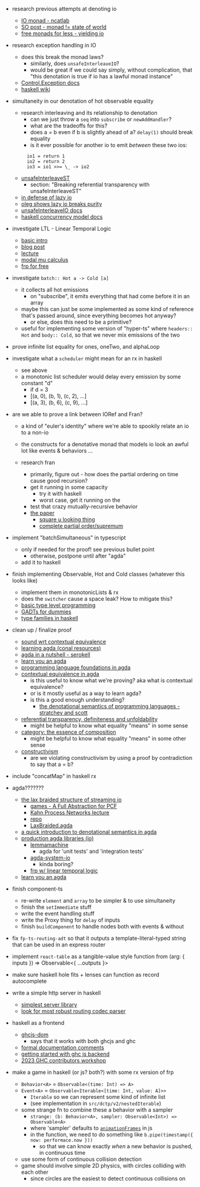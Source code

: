 - research previous attempts at denoting io

  - [IO monad - ncatlab](https://ncatlab.org/nlab/show/IO-monad)
  - [SO post - monad != state of world](https://softwareengineering.stackexchange.com/questions/161568/critique-of-the-io-monad-being-viewed-as-a-state-monad-operating-on-the-world)
  - [free monads for less - yielding io](http://comonad.com/reader/2011/free-monads-for-less-3/)

- research exception handling in IO

  - does this break the monad laws?
    - similarly, does `unsafeInterleaveIO`?
    - would be great if we could say simply, without complication, that "this denotation is true if io has a lawful monad instance"
  - [Control.Exception docs](https://hackage.haskell.org/package/base-4.21.0.0/docs/Control-Exception.html)
  - [haskell wiki](https://wiki.haskell.org/Handling_errors_in_Haskell)

- simultaneity in our denotation of hot observable equality

  - research interleaving and its relationship to denotation
    - can we just throw a `seq` into `subscribe` or `newAddHandler`?
    - what are the tradeoffs for this?
    - does a = b even if b is slightly ahead of a? `delay(1)` should break equality
    - is it ever possible for another io to emit _between_ these two ios:
    ```
      io1 = return 1
      io2 = return 2
      io3 = io1 >>= \_ -> io2
    ```
  - [unsafeInterleaveST](https://okmij.org/ftp/Haskell/)
    - section: "Breaking referential transparency with unsafeInterleaveST"
  - [in defense of lazy io](http://comonad.com/reader/2015/on-the-unsafety-of-interleaved-io/)
  - [oleg shows lazy io breaks purity](https://mail.haskell.org/pipermail/haskell/2009-March/021065.html)
  - [unsafeInterleaveIO docs](https://hackage.haskell.org/package/base-4.21.0.0/docs/System-IO-Unsafe.html#v:unsafeInterleaveIO)
  - [haskell concurrency model docs](https://hackage.haskell.org/package/base-4.21.0.0/docs/Control-Concurrent.html)

- investigate LTL - Linear Temporal Logic

  - [basic intro](https://www.cds.caltech.edu/~murray/courses/afrl-sp12/L3_ltl-24Apr12.pdf)
  - [blog post](https://www.cwblogs.com/posts/linear-temporal-logic/)
  - [lecture](https://www.youtube.com/watch?v=--4S7HjoZho)
  - [modal mu calculus](https://www.julianbradfield.org/Research/MLH-bradstir.pdf)
  - [frp for free](https://haskellexists.blogspot.com/2016/01/frp-for-free.html)

- investigate `batch:: Hot a -> Cold [a]`

  - it collects all hot emissions
    - on "subscribe", it emits everything that had come before it in an array
  - maybe this can just be some implemented as some kind of reference that's passed around, since everything becomes hot anyway?
    - or else, does this need to be a primitive?
  - useful for implementing some version of "hyper-ts" where `headers:: Hot` and `body:: Cold`, so that we never mix emissions of the two

- prove infinite list equality for ones, oneTwo, and alphaLoop

- investigate what a `scheduler` might mean for an rx in haskell

  - see above
  - a monotonic list scheduler would delay every emission by some constant "d"
    - if d = 3
    - [(a, 0), (b, 1), (c, 2), ...]
    - [(a, 3), (b, 6), (c, 9), ...]

- are we able to prove a link between IORef and Fran?

  - a kind of "euler's identity" where we're able to spookily relate an io to a non-io
  - the constructs for a denotative monad that models io look an awful lot like events & behaviors ...
  - research fran

    - primarily, figure out - how does the partial ordering on time cause good recursion?
    - get it running in some capacity
      - try it with haskell
      - worst case, get it running on the
    - test that crazy mutually-recursive behavior
    - [the paper](http://conal.net/papers/icfp97/icfp97.pdf)
      - [square u looking thing](https://en.wikipedia.org/wiki/Disjoint_union)
      - [complete partial order/supremum](https://en.wikipedia.org/wiki/Complete_partial_order)

- implement "batchSimultaneous" in typescript

  - only if needed for the proof! see previous bullet point
    - otherwise, postpone until after "agda"
  - add it to haskell

- finish implementing Observable, Hot and Cold classes (whatever this looks like)

  - implement them in monotonicLists & rx
  - does the `switcher` cause a space leak? How to mitigate this?
  - [basic type level programming](https://www.parsonsmatt.org/2017/04/26/basic_type_level_programming_in_haskell.html)
  - [GADTs for dummies](https://wiki.haskell.org/GADTs_for_dummies)
  - [type families in haskell](https://serokell.io/blog/type-families-haskell)

- clean up / finalize proof

  - [sound wrt contextual equivalence](https://siek.blogspot.com/2017/03/sound-wrt-contextual-equivalence.html)
  - [learning agda (conal resources)](https://github.com/conal/Collaboration/blob/master/learning-agda.md)
  - [agda in a nutshell - serokell](https://serokell.io/blog/agda-in-nutshell)
  - [learn you an agda](https://williamdemeo.github.io/2014/02/27/learn-you-an-agda/)
  - [programming language foundations in agda](https://plfa.github.io/)
  - [contextual equivalence in agda](https://plfa.github.io/ContextualEquivalence/)
    - is this useful to know what we're proving? aka what is contextual equivalence?
    - or is it mostly useful as a way to learn agda?
    - is this a good enough understanding?
      - [the denotational semantics of programming languages - stratchey and scott](https://citeseerx.ist.psu.edu/document?repid=rep1&type=pdf&doi=8805dca7369fddcfcfcb5f8ac8a9dcd3fd857930)
  - [referential transparency, definiteness and unfoldability](https://www.itu.dk/~sestoft/papers/SondergaardSestoft1990.pdf)
    - might be helpful to know what equality "means" in some sense
  - [category: the essence of composition](https://bartoszmilewski.com/2014/11/04/category-the-essence-of-composition/)
    - might be helpful to know what equality "means" in some other sense
  - [constructivism](<https://en.wikipedia.org/wiki/Constructivism_(philosophy_of_mathematics)>)
    - are we violating constructivism by using a proof by contradiction to say that a = b?

- include "concatMap" in haskell rx

- agda???????

  - [the lax braided structure of streaming io](https://drops.dagstuhl.de/storage/00lipics/lipics-vol012-csl2011/LIPIcs.CSL.2011.292/LIPIcs.CSL.2011.292.pdf)
    - [games - A Full Abstraction for PCF](https://www.cs.ox.ac.uk/files/323/pcf.pdf)
    - [Kahn Process Networks lecture](https://ptolemy.berkeley.edu/projects/embedded/eecsx44/lectures/Spring2013/dataflow.pdf)
    - [repo](https://github.com/agda-attic/agda-system-io)
    - [LaxBraided.agda](https://github.com/agda-attic/agda-system-io/blob/master/src/System/IO/Transducers/Properties/LaxBraided.agda)
  - [a quick introduction to denotational semantics in agda](https://gist.github.com/bobatkey/52ea69e8ad83b438c5318346200ab4f0)
  - [production agda libraries (io)](https://wiki.portal.chalmers.se/agda/Main/Libraries)
    - [lemmamachine](https://github.com/larrytheliquid/Lemmachine)
      - agda for 'unit tests' and 'integration tests'
    - [agda-system-io](https://github.com/agda-attic/agda-system-io)
      - kinda boring?
    - [frp w/ linear temporal logic](https://github.com/agda-attic/agda-frp-ltl)
  - [learn you an agda](https://williamdemeo.github.io/2014/02/27/learn-you-an-agda/)

- finish component-ts

  - re-write `element` and `array` to be simpler & to use simultaneity
  - finish the `setImmediate` stuff
  - write the event handling stuff
  - write the Proxy thing for `delay` of inputs
  - finish `buildComponent` to handle nodes both with events & without

- fix `fp-ts-routing-adt` so that it outputs a template-literal-typed string that can be used in an express router

- implement `react-table` as a tangible-value style function from (arg: { inputs }) => Observable<{ ...outputs }>

- make sure haskell hole fits + lenses can function as record autocomplete

- write a simple http server in haskell

  - [simplest server library](https://cjwebb.com/getting-started-with-haskells-warp/)
  - [look for most robust routing codec parser](https://gist.github.com/tfausak/a8d7f135bf76e64ea6f35d3be692cbeb)

- haskell as a frontend

  - [ghcjs-dom](https://hackage.haskell.org/package/ghcjs-dom)
    - says that it works with both ghcjs and ghc
  - [formal documentation comments](https://mmhaskell.com/blog/comments-in-haskell)
  - [getting started with ghc js backend](https://adrianomelo.com/posts/getting-started-with-the-ghc-javascript-backend.html)
  - [2023 GHC contributors workshop](https://www.youtube.com/watch?v=LH_COanxSe0&t=5557s)

- make a game in haskell (or js? both?) with some rx version of frp
  - `Behavior<A>` = `Observable<(time: Int) => A>`
  - `Event<A>` = `Observable<Iterable<[time: Int, value: A]>>`
    - `Iterable` so we can represent some kind of infinite list
    - (see implementation in `src/dctp/v2/nestedIterable`)
  - some strange fn to combine these a behavior with a sampler
    - `strange: (b: Behavior<A>, sampler: Observable<Int>) => Observable<A>`
    - where 'sampler' defaults to [`animationFrames`](https://rxjs.dev/api/index/function/animationFrames) in js
    - in the function, we need to do something like `b.pipe(timestamp({ now: performace.now }))`
      - so that we can know exactly _when_ a new behavior is pushed, in continuous time
  - use some form of continuous collision detection
  - game should involve simple 2D physics, with circles colliding with each other
    - since circles are the easiest to detect continuous collisions on

